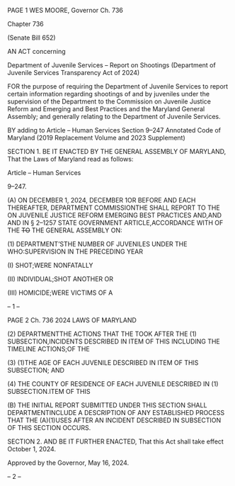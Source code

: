PAGE 1
WES MOORE, Governor Ch. 736

Chapter 736

(Senate Bill 652)

AN ACT concerning

Department of Juvenile Services – Report on Shootings
(Department of Juvenile Services Transparency Act of 2024)

FOR the purpose of requiring the Department of Juvenile Services to report certain
information regarding shootings of and by juveniles under the supervision of the
Department to the Commission on Juvenile Justice Reform and Emerging and Best
Practices and the Maryland General Assembly; and generally relating to the
Department of Juvenile Services.

BY adding to
Article – Human Services
Section 9–247
Annotated Code of Maryland
(2019 Replacement Volume and 2023 Supplement)

SECTION 1. BE IT ENACTED BY THE GENERAL ASSEMBLY OF MARYLAND,
That the Laws of Maryland read as follows:

Article – Human Services

9–247.

(A) ON DECEMBER 1, 2024, DECEMBER 1OR BEFORE AND EACH
THEREAFTER, DEPARTMENT COMMISSIONTHE SHALL REPORT TO THE ON
JUVENILE JUSTICE REFORM EMERGING BEST PRACTICES AND,AND AND IN
§ 2–1257 STATE GOVERNMENT ARTICLE,ACCORDANCE WITH OF THE ~~TO~~ THE
GENERAL ASSEMBLY ON:

(1) DEPARTMENT’STHE NUMBER OF JUVENILES UNDER THE
WHO:SUPERVISION IN THE PRECEDING YEAR

(I) SHOT;WERE NONFATALLY

(II) INDIVIDUAL;SHOT ANOTHER OR

(III) HOMICIDE;WERE VICTIMS OF A

– 1 –

PAGE 2
Ch. 736 2024 LAWS OF MARYLAND

(2) DEPARTMENTTHE ACTIONS THAT THE TOOK AFTER THE
(1) SUBSECTION,INCIDENTS DESCRIBED IN ITEM OF THIS INCLUDING THE TIMELINE
ACTIONS;OF THE

(3) (1)THE AGE OF EACH JUVENILE DESCRIBED IN ITEM OF THIS
SUBSECTION; AND

(4) THE COUNTY OF RESIDENCE OF EACH JUVENILE DESCRIBED IN
(1) SUBSECTION.ITEM OF THIS

(B) THE INITIAL REPORT SUBMITTED UNDER THIS SECTION SHALL
DEPARTMENTINCLUDE A DESCRIPTION OF ANY ESTABLISHED PROCESS THAT THE
(A)(1)USES AFTER AN INCIDENT DESCRIBED IN SUBSECTION OF THIS SECTION
OCCURS.

SECTION 2. AND BE IT FURTHER ENACTED, That this Act shall take effect
October 1, 2024.

Approved by the Governor, May 16, 2024.

– 2 –